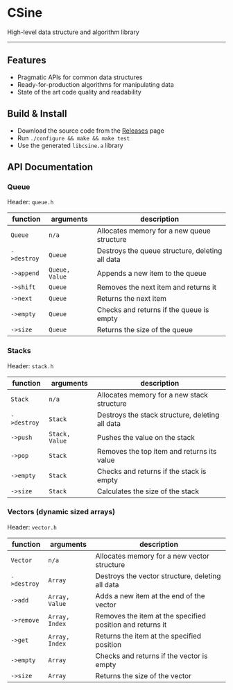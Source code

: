 # CSine
High-level data structure and algorithm library

--------------------------------------------------------------------------------

## Features
- Pragmatic APIs for common data structures
- Ready-for-production algorithms for manipulating data
- State of the art code quality and readability

## Build & Install
- Download the source code from the [Releases](https://github.com/Mooxmirror/csine/releases) page
- Run `./configure && make && make test`
- Use the generated `libcsine.a` library

## API Documentation
### Queue
Header: `queue.h`

function    | arguments      | description
----------- | -------------- | -----------------------------------------------
`Queue`     | `n/a`          | Allocates memory for a new queue structure
`->destroy` | `Queue`        | Destroys the queue structure, deleting all data
`->append`  | `Queue, Value` | Appends a new item to the queue
`->shift`   | `Queue`        | Removes the next item and returns it
`->next`    | `Queue`        | Returns the next item
`->empty`   | `Queue`        | Checks and returns if the queue is empty
`->size`    | `Queue`        | Returns the size of the queue

### Stacks
Header: `stack.h`

function    | arguments      | description
----------- | -------------- | -----------------------------------------------
`Stack`     | `n/a`          | Allocates memory for a new stack structure
`->destroy` | `Stack`        | Destroys the stack structure, deleting all data
`->push`    | `Stack, Value` | Pushes the value on the stack
`->pop`     | `Stack`        | Removes the top item and returns its value
`->empty`   | `Stack`        | Checks and returns if the stack is empty
`->size`    | `Stack`        | Calculates the size of the stack

### Vectors (dynamic sized arrays)
Header: `vector.h`

function    | arguments      | description
----------- | -------------- | ---------------------------------------------------------
`Vector`    | `n/a`          | Allocates memory for a new vector structure
`->destroy` | `Array`        | Destroys the vector structure, deleting all data
`->add`     | `Array, Value` | Adds a new item at the end of the vector
`->remove`  | `Array, Index` | Removes the item at the specified position and returns it
`->get`     | `Array, Index` | Returns the item at the specified position
`->empty`   | `Array`        | Checks and returns if the vector is empty
`->size`    | `Array`        | Returns the size of the vector
